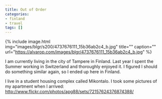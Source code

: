 ```yaml
---
title: Out of Order
categories:
- finland
- travel
tags: []
---
```

{% include image.html
            img="images/blgr/s200/4737676111_15b36ab2c4_b.jpg"
            title=""
            caption=""
            url="https://alvarop.com/images/blgr/4737676111_15b36ab2c4_b.jpg" %}

I am currently living in the city of Tampere in Finland. Last year I spent the Summer working in Switzerland and thoroughly enjoyed it. I figured I should do something similar again, so I ended up here in Finland.

I live in a student housing complex called Mikontalo. I took some pictures of my apartment when I arrived: <a href="http://www.flickr.com/photos/apg88/collections/72157624376845612/">http://www.flickr.com/photos/apg88/sets/72157624376874388/</a>
